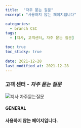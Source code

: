 ```yaml
---
title:  "자주 묻는 질문"
excerpt: "사용하지 않는 페이지입니다"

categories:
  - branch CSC
tags:
  - [지사, 고객센터, 자주 묻는 질문]

toc: true
toc_sticky: true
 
date: 2021-12-28
last_modified_at: 2021-12-28
---
```

### 고객 센터 - *자주 묻는 질문*
![지사 자주묻는질문](https://user-images.githubusercontent.com/95394003/147545529-3a260598-2aa2-4b87-8679-b288b4e471d2.jpeg)

#### GENERAL

#### 사용하지 않는 페이지입니다.
